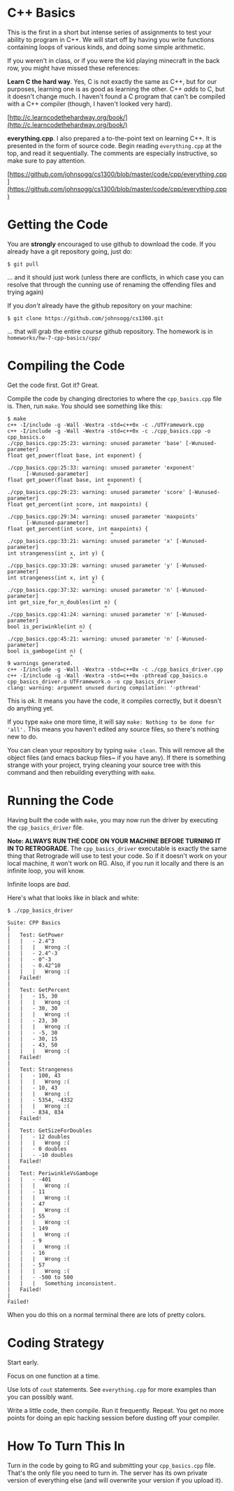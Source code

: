C++ Basics
==========

This is the first in a short but intense series of assignments to test
your ability to program in C++. We will start off by having you write
functions containing loops of various kinds, and doing some simple
arithmetic.

If you weren't in class, or if you were the kid playing minecraft in
the back row, you might have missed these references:

__Learn C the hard way__. Yes, C is not exactly the same as C++, but
for our purposes, learning one is as good as learning the other. C++
_adds_ to C, but it doesn't change much. I haven't found a C program
that can't be compiled with a C++ compiler (though, I haven't looked
very hard).

[http://c.learncodethehardway.org/book/](http://c.learncodethehardway.org/book/)

__everything.cpp__. I also prepared a to-the-point text on learning
C++. It is presented in the form of source code. Begin reading
`everything.cpp` at the top, and read it sequentially. The comments
are especially instructive, so make sure to pay attention.

[https://github.com/johnsogg/cs1300/blob/master/code/cpp/everything.cpp](https://github.com/johnsogg/cs1300/blob/master/code/cpp/everything.cpp)


Getting the Code
=========

You are __strongly__ encouraged to use github to download the code. If
you already have a git repository going, just do:

	$ git pull
	
... and it should just work (unless there are conflicts, in which case
you can resolve that through the cunning use of renaming the offending
files and trying again)

If you _don't_ already have the github repository on your machine:

	$ git clone https://github.com/johnsogg/cs1300.git
	
... that will grab the entire course github repository. The homework
is in `homeworks/hw-7-cpp-basics/cpp/`

Compiling the Code
=========

Get the code first. Got it? Great.

Compile the code by changing directories to where the `cpp_basics.cpp`
file is. Then, run `make`. You should see something like this:

	$ make
	c++ -I/include -g -Wall -Wextra -std=c++0x -c ./UTFramework.cpp
	c++ -I/include -g -Wall -Wextra -std=c++0x -c ./cpp_basics.cpp -o cpp_basics.o
	./cpp_basics.cpp:25:23: warning: unused parameter 'base' [-Wunused-parameter]
	float get_power(float base, int exponent) {
						  ^
	./cpp_basics.cpp:25:33: warning: unused parameter 'exponent'
		  [-Wunused-parameter]
	float get_power(float base, int exponent) {
									^
	./cpp_basics.cpp:29:23: warning: unused parameter 'score' [-Wunused-parameter]
	float get_percent(int score, int maxpoints) {
						  ^
	./cpp_basics.cpp:29:34: warning: unused parameter 'maxpoints'
		  [-Wunused-parameter]
	float get_percent(int score, int maxpoints) {
									 ^
	./cpp_basics.cpp:33:21: warning: unused parameter 'x' [-Wunused-parameter]
	int strangeness(int x, int y) {
						^
	./cpp_basics.cpp:33:28: warning: unused parameter 'y' [-Wunused-parameter]
	int strangeness(int x, int y) {
							   ^
	./cpp_basics.cpp:37:32: warning: unused parameter 'n' [-Wunused-parameter]
	int get_size_for_n_doubles(int n) {
								   ^
	./cpp_basics.cpp:41:24: warning: unused parameter 'n' [-Wunused-parameter]
	bool is_periwinkle(int n) {
						   ^
	./cpp_basics.cpp:45:21: warning: unused parameter 'n' [-Wunused-parameter]
	bool is_gamboge(int n) {
						^
	9 warnings generated.
	c++ -I/include -g -Wall -Wextra -std=c++0x -c ./cpp_basics_driver.cpp
	c++ -I/include -g -Wall -Wextra -std=c++0x -pthread cpp_basics.o cpp_basics_driver.o UTFramework.o -o cpp_basics_driver
	clang: warning: argument unused during compilation: '-pthread'

This is _ok_. It means you have the code, it compiles correctly, but
it doesn't do anything yet.

If you type `make` one more time, it will say `make: Nothing to be
done for 'all'.` This means you haven't edited any source files, so
there's nothing new to do.

You can clean your repository by typing `make clean`. This will remove
all the object files (and emacs backup files~ if you have any). If
there is something strange with your project, trying cleaning your
source tree with this command and then rebuilding everything with
`make`.

Running the Code
=========

Having built the code with `make`, you may now run the driver by
executing the `cpp_basics_driver` file. 

__Note: ALWAYS RUN THE CODE ON YOUR MACHINE BEFORE TURNING IT IN TO
RETROGRADE__. The `cpp_basics_driver` executable is exactly the same
thing that Retrograde will use to test your code. So if it doesn't
work on your local machine, it won't work on RG. Also, if you run it
locally and there is an infinite loop, you will know.

Infinite loops are *bad*.

Here's what that looks like in black and white:

	$ ./cpp_basics_driver 

	Suite: CPP Basics
	|   
	|   Test: GetPower
	|   |   - 2.4^3
	|   |   |   Wrong :(
	|   |   - 2.4^-3
	|   |   - 0^-3
	|   |   - 0.42^10
	|   |   |   Wrong :(
	|   Failed!
	|   
	|   Test: GetPercent
	|   |   - 15, 30
	|   |   |   Wrong :(
	|   |   - 30, 30
	|   |   |   Wrong :(
	|   |   - 23, 30
	|   |   |   Wrong :(
	|   |   - -5, 30
	|   |   - 30, 15
	|   |   - 43, 50
	|   |   |   Wrong :(
	|   Failed!
	|   
	|   Test: Strangeness
	|   |   - 100, 43
	|   |   |   Wrong :(
	|   |   - 10, 43
	|   |   |   Wrong :(
	|   |   - 5354, -4332
	|   |   |   Wrong :(
	|   |   - 834, 834
	|   Failed!
	|   
	|   Test: GetSizeForDoubles
	|   |   - 12 doubles
	|   |   |   Wrong :(
	|   |   - 0 doubles
	|   |   - -10 doubles
	|   Failed!
	|   
	|   Test: PeriwinkleVsGamboge
	|   |   - -401
	|   |   |   Wrong :(
	|   |   - 11
	|   |   |   Wrong :(
	|   |   - 47
	|   |   |   Wrong :(
	|   |   - 55
	|   |   |   Wrong :(
	|   |   - 149
	|   |   |   Wrong :(
	|   |   - 9
	|   |   |   Wrong :(
	|   |   - 16
	|   |   |   Wrong :(
	|   |   - 57
	|   |   |   Wrong :(
	|   |   - -500 to 500
	|   |   |   Something inconsistent.
	|   Failed!
	|   
	Failed!

When you do this on a normal terminal there are lots of pretty colors.

Coding Strategy
=========

Start early.

Focus on one function at a time.

Use lots of `cout` statements. See `everything.cpp` for more examples
than you can possibly want.

Write a little code, then compile. Run it frequently. Repeat. You get
no more points for doing an epic hacking session before dusting off
your compiler.

How To Turn This In
========

Turn in the code by going to RG and submitting your `cpp_basics.cpp`
file. That's the only file you need to turn in. The server has its own
private version of everything else (and will overwrite your version if
you upload it).


